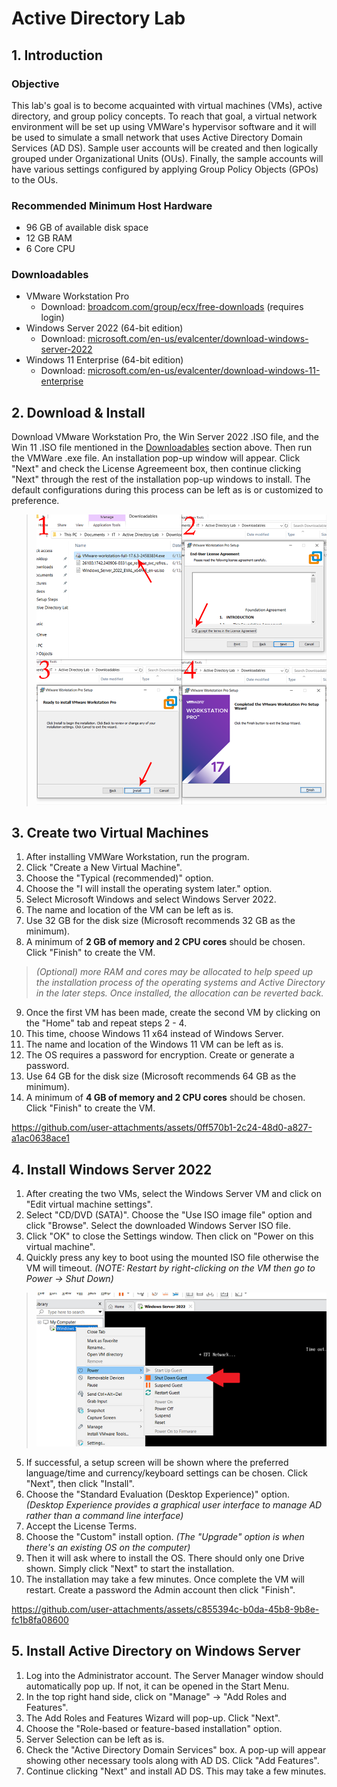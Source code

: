 # Active Directory Lab
## 1. Introduction
### Objective
This lab's goal is to become acquainted with virtual machines (VMs), active directory, and group policy concepts. To reach that goal, a virtual network environment will be set up using VMWare's hypervisor software and it will be used to simulate a small network that uses Active Directory Domain Services (AD DS). Sample user accounts will be created and then logically grouped under Organizational Units (OUs). Finally, the sample accounts will have various settings configured by applying Group Policy Objects (GPOs) to the OUs.
### Recommended Minimum Host Hardware
* 96 GB of available disk space
* 12 GB RAM
* 6 Core CPU

### Downloadables
* VMware Workstation Pro
  * Download: [broadcom.com/group/ecx/free-downloads](https://support.broadcom.com/group/ecx/free-downloads) (requires login)
* Windows Server 2022 (64-bit edition)
  * Download: [microsoft.com/en-us/evalcenter/download-windows-server-2022](https://www.microsoft.com/en-us/evalcenter/download-windows-server-2022)
* Windows 11 Enterprise (64-bit edition)
  * Download: [microsoft.com/en-us/evalcenter/download-windows-11-enterprise](https://www.microsoft.com/en-us/evalcenter/download-windows-11-enterprise)
## 2. Download & Install
Download VMware Workstation Pro, the Win Server 2022 .ISO file, and the Win 11 .ISO file mentioned in the [Downloadables](#downloadables) section above. Then run the VMWare .exe file. An installation pop-up window will appear. Click "Next" and check the License Agreemeent box, then continue clicking "Next" through the rest of the installation pop-up windows to install. The default configurations during this process can be left as is or customized to preference.

> ![VMWare Installation Steps](/images/1a.png)
## 3. Create two Virtual Machines
1. After installing VMWare Workstation, run the program.
2. Click "Create a New Virtual Machine".
3. Choose the "Typical (recommended)" option.
4. Choose the "I will install the operating system later." option.
5. Select Microsoft Windows and select Windows Server 2022.
6. The name and location of the VM can be left as is.
7. Use 32 GB for the disk size (Microsoft recommends 32 GB as the minimum).
8. A minimum of **2 GB of memory and 2 CPU cores** should be chosen. Click "Finish" to create the VM.

> *(Optional) more RAM and cores may be allocated to help speed up the installation process of the operating systems and Active Directory in the later steps. Once installed, the allocation can be reverted back.*

9. Once the first VM has been made, create the second VM by clicking on the "Home" tab and repeat steps 2 - 4.
10. This time, choose Windows 11 x64 instead of Windows Server.
11. The name and location of the Windows 11 VM can be left as is.
12. The OS requires a password for encryption. Create or generate a password.
13. Use 64 GB for the disk size (Microsoft recommends 64 GB as the minimum).
14. A minimum of **4 GB of memory and 2 CPU cores** should be chosen. Click "Finish" to create the VM.

https://github.com/user-attachments/assets/0ff570b1-2c24-48d0-a827-a1ac0638ace1

## 4. Install Windows Server 2022
1. After creating the two VMs, select the Windows Server VM and click on "Edit virtual machine settings".
2. Select "CD/DVD (SATA)". Choose the "Use ISO image file" option and click "Browse". Select the downloaded Windows Server ISO file.
3. Click "OK" to close the Settings window. Then click on "Power on this virtual machine".
4. Quickly press any key to boot using the mounted ISO file otherwise the VM will timeout. *(NOTE: Restart by right-clicking on the VM then go to Power -> Shut Down)*
> ![boot timeout](/images/boot-timeout.png)

5. If successful, a setup screen will be shown where the preferred language/time and currency/keyboard settings can be chosen. Click "Next", then click "Install".
6. Choose the "Standard Evaluation (Desktop Experience)" option. *(Desktop Experience provides a graphical user interface to manage AD rather than a command line interface)*
7. Accept the License Terms.
8. Choose the "Custom" install option. *(The "Upgrade" option is when there's an existing OS on the computer)*
9. Then it will ask where to install the OS. There should only one Drive shown. Simply click "Next" to start the installation.
10. The installation may take a few minutes. Once complete the VM will restart. Create a password the Admin account then click "Finish".

https://github.com/user-attachments/assets/c855394c-b0da-45b8-9b8e-fc1b8fa08600

## 5. Install Active Directory on Windows Server
1. Log into the Administrator account. The Server Manager window should automatically pop up. If not, it can be opened in the Start Menu.
2. In the top right hand side, click on "Manage" -> "Add Roles and Features".
3. The Add Roles and Features Wizard will pop-up. Click "Next".
4. Choose the "Role-based or feature-based installation" option.
5. Server Selection can be left as is.
6. Check the "Active Directory Domain Services" box. A pop-up will appear showing other necessary tools along with AD DS. Click "Add Features".
7. Continue clicking "Next" and install AD DS. This may take a few minutes.
